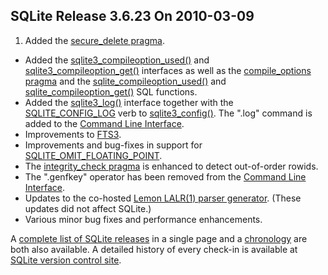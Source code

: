 ## SQLite Release 3\.6\.23 On 2010\-03\-09

1. Added the [secure\_delete pragma](../pragma.html#pragma_secure_delete).
- Added the [sqlite3\_compileoption\_used()](../c3ref/compileoption_get.html) and
 [sqlite3\_compileoption\_get()](../c3ref/compileoption_get.html) interfaces as well as the
 [compile\_options pragma](../pragma.html#pragma_compile_options) and the [sqlite\_compileoption\_used()](../lang_corefunc.html#sqlite_compileoption_used) and
 [sqlite\_compileoption\_get()](../lang_corefunc.html#sqlite_compileoption_get) SQL functions.
- Added the [sqlite3\_log()](../c3ref/log.html) interface together with the
 [SQLITE\_CONFIG\_LOG](../c3ref/c_config_covering_index_scan.html#sqliteconfiglog) verb to [sqlite3\_config()](../c3ref/config.html). The ".log" command
 is added to the [Command Line Interface](../cli.html).
- Improvements to [FTS3](../fts3.html).
- Improvements and bug\-fixes in support for [SQLITE\_OMIT\_FLOATING\_POINT](../compile.html#omit_floating_point).
- The [integrity\_check pragma](../pragma.html#pragma_integrity_check) is enhanced to detect out\-of\-order rowids.
- The ".genfkey" operator has been removed from the
 [Command Line Interface](../cli.html).
- Updates to the co\-hosted [Lemon LALR(1\) parser generator](../lemon.html). (These
 updates did not affect SQLite.)
- Various minor bug fixes and performance enhancements.



A [complete list of SQLite releases](../changes.html)
 in a single page and a [chronology](../chronology.html) are both also available.
 A detailed history of every
 check\-in is available at
 [SQLite version control site](https://www.sqlite.org/src/timeline).


